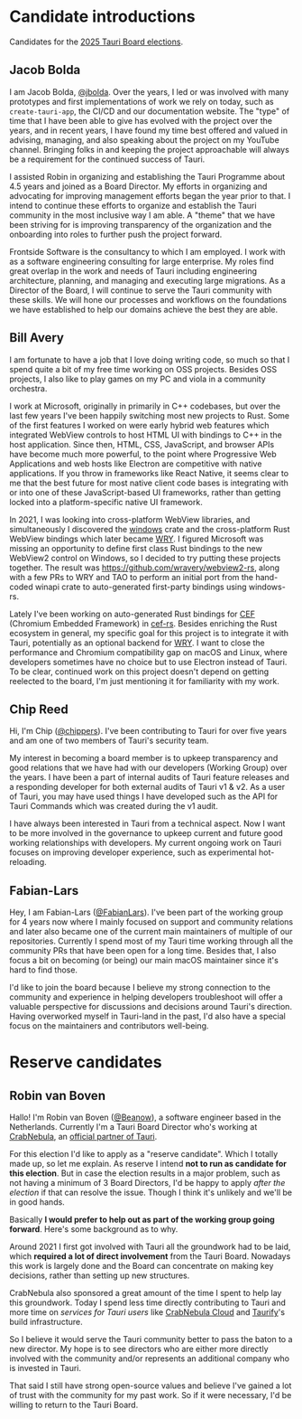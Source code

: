 # Candidate introductions

Candidates for the [2025 Tauri Board elections](README.md).

## Jacob Bolda

I am Jacob Bolda, [@jbolda][github-jbolda]. Over the years, I led or was involved with many prototypes and first implementations of work we rely on today, such as `create-tauri-app`, the CI/CD and our documentation website. The "type" of time that I have been able to give has evolved with the project over the years, and in recent years, I have found my time best offered and valued in advising, managing, and also speaking about the project on my YouTube channel. Bringing folks in and keeping the project approachable will always be a requirement for the continued success of Tauri.

I assisted Robin in organizing and establishing the Tauri Programme about 4.5 years and joined as a Board Director. My efforts in organizing and advocating for improving management efforts began the year prior to that. I intend to continue these efforts to organize and establish the Tauri community in the most inclusive way I am able. A "theme" that we have been striving for is improving transparency of the organization and the onboarding into roles to further push the project forward.

Frontside Software is the consultancy to which I am employed. I work with as a software engineering consulting for large enterprise. My roles find great overlap in the work and needs of Tauri including engineering architecture, planning, and managing and executing large migrations. As a Director of the Board, I will continue to serve the Tauri community with these skills. We will hone our processes and workflows on the foundations we have established to help our domains achieve the best they are able.

[github-jbolda]: https://github.com/jbolda "Jacob Bolda - GitHub"

## Bill Avery

I am fortunate to have a job that I love doing writing code, so much so that I spend quite a bit of my free time working on OSS projects. Besides OSS projects, I also like to play games on my PC and viola in a community orchestra.

I work at Microsoft, originally in primarily in C++ codebases, but over the last few years I've been happily switching most new projects to Rust. Some of the first features I worked on were early hybrid web features which integrated WebView controls to host HTML UI with bindings to C++ in the host application. Since then, HTML, CSS, JavaScript, and browser APIs have become much more powerful, to the point where Progressive Web Applications and web hosts like Electron are competitive with native applications. If you throw in frameworks like React Native, it seems clear to me that the best future for most native client code bases is integrating with or into one of these JavaScript-based UI frameworks, rather than getting locked into a platform-specific native UI framework.

In 2021, I was looking into cross-platform WebView libraries, and simultaneously I discovered the [windows](https://github.com/microsoft/windows-rs) crate and the cross-platform Rust WebView bindings which later became [WRY](https://github.com/tauri-apps/wry). I figured Microsoft was missing an opportunity to define first class Rust bindings to the new WebView2 control on Windows, so I decided to try putting these projects together. The result was https://github.com/wravery/webview2-rs, along with a few PRs to WRY and TAO to perform an initial port from the hand-coded winapi crate to auto-generated first-party bindings using windows-rs.

Lately I've been working on auto-generated Rust bindings for [CEF](https://github.com/chromiumembedded/cef) (Chromium Embedded Framework) in [cef-rs](https://github.com/tauri-apps/cef-rs). Besides enriching the Rust ecosystem in general, my specific goal for this project is to integrate it with Tauri, potentially as an optional backend for [WRY](https://github.com/tauri-apps/wry). I want to close the performance and Chromium compatibility gap on macOS and Linux, where developers sometimes have no choice but to use Electron instead of Tauri. To be clear, continued work on this project doesn't depend on getting reelected to the board, I'm just mentioning it for familiarity with my work.

[github-wravery]: https://github.com/wravery "Bill Avery - GitHub"

## Chip Reed

Hi, I'm Chip ([@chippers][github-chippers]). I've been contributing to Tauri for over five years and am one of two members of Tauri's security team.

My interest in becoming a board member is to upkeep transparency and good relations that we have had with our developers (Working Group) over the years. I have been a part of internal audits of Tauri feature releases and a responding developer for both external audits of Tauri v1 & v2. As a user of Tauri, you may have used things I have developed such as the API for Tauri Commands which was created during the v1 audit.

I have always been interested in Tauri from a technical aspect. Now I want to be more involved in the governance to upkeep current and future good working relationships with developers. My current ongoing work on Tauri focuses on improving developer experience, such as experimental hot-reloading.

[github-chippers]: https://github.com/chippers "Chip Reed - GitHub"

## Fabian-Lars

Hey, I am Fabian-Lars ([@FabianLars][github-fabianlars]). I've been part of the working group for 4 years now where I mainly focused on support and community relations and later also became one of the current main maintainers of multiple of our repositories. Currently I spend most of my Tauri time working through all the community PRs that have been open for a long time. Besides that, I also focus a bit on becoming (or being) our main macOS maintainer since it's hard to find those.

I'd like to join the board because I believe my strong connection to the community and experience in helping developers troubleshoot will offer a valuable perspective for discussions and decisions around Tauri's direction. Having overworked myself in Tauri-land in the past, I'd also have a special focus on the maintainers and contributors well-being.

[github-fabianlars]: https://github.com/FabianLars "Fabian-Lars - GitHub"

# Reserve candidates

## Robin van Boven

Hallo! I'm Robin van Boven ([@Beanow][github-beanow]), a software engineer based in the Netherlands.
Currently I'm a Tauri Board Director who's working at [CrabNebula], an [official partner of Tauri][cn-partnership].

For this election I'd like to apply as a "reserve candidate". Which I totally made up, so let me explain. As reserve I intend **not to run as candidate for this election**. But in case the election results in a major problem, such as not having a minimum of 3 Board Directors, I'd be happy to apply _after the election_ if that can resolve the issue. Though I think it's unlikely and we'll be in good hands.

Basically **I would prefer to help out as part of the working group going forward**. Here's some background as to why.

Around 2021 I first got involved with Tauri all the groundwork had to be laid, which **required a lot of direct involvement** from the Tauri Board. Nowadays this work is largely done and the Board can concentrate on making key decisions, rather than setting up new structures.

CrabNebula also sponsored a great amount of the time I spent to help lay this groundwork. Today I spend less time directly contributing to Tauri and more time on _services for Tauri users_ like [CrabNebula Cloud][cn-cloud] and [Taurify]'s build infrastructure.

So I believe it would serve the Tauri community better to pass the baton to a new director. My hope is to see directors who are either more directly involved with the community and/or represents an additional company who is invested in Tauri.

That said I still have strong open-source values and believe I've gained a lot of trust with the community for my past work. So if it were necessary, I'd be willing to return to the Tauri Board.

[github-beanow]: https://github.com/beanow "Beanow - GitHub"
[CrabNebula]: https://crabnebula.dev "CrabNebula"
[cn-partnership]: https://tauri.app/blog/partnership-crabnebula/ "Strengthening Tauri: Our Partnership with CrabNebula"
[cn-cloud]: https://crabnebula.dev/cloud/ "CrabNebula Cloud"
[Taurify]: https://crabnebula.dev/taurify/ "Taurify - CrabNebula"
